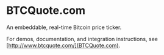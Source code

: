 BTCQuote.com
===========

An embeddable, real-time Bitcoin price ticker.

For demos, documentation, and integration instructions, see [http://www.btcquote.com/](BTCQuote.com).
